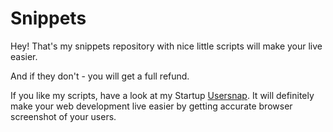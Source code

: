 Snippets
========

Hey! That's my snippets repository with nice little scripts will make your live easier.

And if they don't - you will get a full refund.

If you like my scripts, have a look at my Startup [Usersnap](http://usersnap.com). It will definitely make
your web development live easier by getting accurate browser screenshot of your users.
